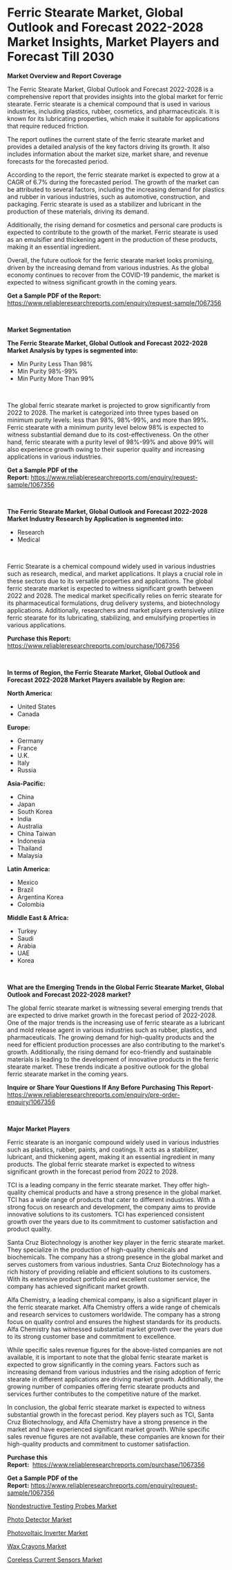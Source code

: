 <p><h1>Ferric Stearate Market, Global Outlook and Forecast 2022-2028 Market Insights, Market Players and Forecast Till 2030</h1></p><p><strong>Market Overview and Report Coverage</strong></p>
<p><p>The Ferric Stearate Market, Global Outlook and Forecast 2022-2028 is a comprehensive report that provides insights into the global market for ferric stearate. Ferric stearate is a chemical compound that is used in various industries, including plastics, rubber, cosmetics, and pharmaceuticals. It is known for its lubricating properties, which make it suitable for applications that require reduced friction.</p><p>The report outlines the current state of the ferric stearate market and provides a detailed analysis of the key factors driving its growth. It also includes information about the market size, market share, and revenue forecasts for the forecasted period.</p><p>According to the report, the ferric stearate market is expected to grow at a CAGR of 6.7% during the forecasted period. The growth of the market can be attributed to several factors, including the increasing demand for plastics and rubber in various industries, such as automotive, construction, and packaging. Ferric stearate is used as a stabilizer and lubricant in the production of these materials, driving its demand.</p><p>Additionally, the rising demand for cosmetics and personal care products is expected to contribute to the growth of the market. Ferric stearate is used as an emulsifier and thickening agent in the production of these products, making it an essential ingredient.</p><p>Overall, the future outlook for the ferric stearate market looks promising, driven by the increasing demand from various industries. As the global economy continues to recover from the COVID-19 pandemic, the market is expected to witness significant growth in the coming years.</p></p>
<p><strong>Get a Sample PDF of the Report:</strong> <a href="https://www.reliableresearchreports.com/enquiry/request-sample/1067356">https://www.reliableresearchreports.com/enquiry/request-sample/1067356</a></p>
<p>&nbsp;</p>
<p><strong>Market Segmentation</strong></p>
<p><strong>The Ferric Stearate Market, Global Outlook and Forecast 2022-2028 Market Analysis by types is segmented into:</strong></p>
<p><ul><li>Min Purity Less Than 98%</li><li>Min Purity 98%-99%</li><li>Min Purity More Than 99%</li></ul></p>
<p>&nbsp;</p>
<p><p>The global ferric stearate market is projected to grow significantly from 2022 to 2028. The market is categorized into three types based on minimum purity levels: less than 98%, 98%-99%, and more than 99%. Ferric stearate with a minimum purity level below 98% is expected to witness substantial demand due to its cost-effectiveness. On the other hand, ferric stearate with a purity level of 98%-99% and above 99% will also experience growth owing to their superior quality and increasing applications in various industries.</p></p>
<p><strong>Get a Sample PDF of the Report:</strong>&nbsp;<a href="https://www.reliableresearchreports.com/enquiry/request-sample/1067356">https://www.reliableresearchreports.com/enquiry/request-sample/1067356</a></p>
<p>&nbsp;</p>
<p><strong>The Ferric Stearate Market, Global Outlook and Forecast 2022-2028 Market Industry Research by Application is segmented into:</strong></p>
<p><ul><li>Research</li><li>Medical</li></ul></p>
<p>&nbsp;</p>
<p><p>Ferric Stearate is a chemical compound widely used in various industries such as research, medical, and market applications. It plays a crucial role in these sectors due to its versatile properties and applications. The global ferric stearate market is expected to witness significant growth between 2022 and 2028. The medical market specifically relies on ferric stearate for its pharmaceutical formulations, drug delivery systems, and biotechnology applications. Additionally, researchers and market players extensively utilize ferric stearate for its lubricating, stabilizing, and emulsifying properties in various applications.</p></p>
<p><strong>Purchase this Report:</strong>&nbsp; <a href="https://www.reliableresearchreports.com/purchase/1067356">https://www.reliableresearchreports.com/purchase/1067356</a></p>
<p>&nbsp;</p>
<p><strong>In terms of Region, the Ferric Stearate Market, Global Outlook and Forecast 2022-2028 Market Players available by Region are:</strong></p>
<p>
    <p> <strong> North America: </strong>
        <ul>
            <li>United States</li>
            <li>Canada</li>
        </ul>
        </p> 
    <p> <strong> Europe: </strong>
        <ul>
            <li>Germany</li>
            <li>France</li>
            <li>U.K.</li>
            <li>Italy</li>
            <li>Russia</li>
        </ul>
        </p> 
    <p> <strong> Asia-Pacific: </strong>
        <ul>
            <li>China</li>
            <li>Japan</li>
            <li>South Korea</li>
            <li>India</li>
            <li>Australia</li>
            <li>China Taiwan</li>
            <li>Indonesia</li>
            <li>Thailand</li>
            <li>Malaysia</li>
        </ul>
        </p> 
    <p> <strong> Latin America: </strong>
        <ul>
            <li>Mexico</li>
            <li>Brazil</li>
            <li>Argentina Korea</li>
            <li>Colombia</li>
        </ul>
        </p> 
    <p> <strong> Middle East & Africa: </strong>
        <ul>
            <li>Turkey</li>
            <li>Saudi</li>
            <li>Arabia</li>
            <li>UAE</li>
            <li>Korea</li>
        </ul>
    </p>
    </p>
<p>&nbsp;</p>
<p><strong>What are the Emerging Trends in the Global Ferric Stearate Market, Global Outlook and Forecast 2022-2028 market?</strong></p>
<p><p>The global ferric stearate market is witnessing several emerging trends that are expected to drive market growth in the forecast period of 2022-2028. One of the major trends is the increasing use of ferric stearate as a lubricant and mold release agent in various industries such as rubber, plastics, and pharmaceuticals. The growing demand for high-quality products and the need for efficient production processes are also contributing to the market's growth. Additionally, the rising demand for eco-friendly and sustainable materials is leading to the development of innovative products in the ferric stearate market. These trends indicate a positive outlook for the global ferric stearate market in the coming years.</p></p>
<p><strong>Inquire or Share Your Questions If Any Before Purchasing This Report</strong>- <a href="https://www.reliableresearchreports.com/enquiry/pre-order-enquiry/1067356">https://www.reliableresearchreports.com/enquiry/pre-order-enquiry/1067356</a></p>
<p>&nbsp;</p>
<p><strong>Major Market Players</strong></p>
<p><p>Ferric stearate is an inorganic compound widely used in various industries such as plastics, rubber, paints, and coatings. It acts as a stabilizer, lubricant, and thickening agent, making it an essential ingredient in many products. The global ferric stearate market is expected to witness significant growth in the forecast period from 2022 to 2028.</p><p>TCI is a leading company in the ferric stearate market. They offer high-quality chemical products and have a strong presence in the global market. TCI has a wide range of products that cater to different industries. With a strong focus on research and development, the company aims to provide innovative solutions to its customers. TCI has experienced consistent growth over the years due to its commitment to customer satisfaction and product quality.</p><p>Santa Cruz Biotechnology is another key player in the ferric stearate market. They specialize in the production of high-quality chemicals and biochemicals. The company has a strong presence in the global market and serves customers from various industries. Santa Cruz Biotechnology has a rich history of providing reliable and efficient solutions to its customers. With its extensive product portfolio and excellent customer service, the company has achieved significant market growth.</p><p>Alfa Chemistry, a leading chemical company, is also a significant player in the ferric stearate market. Alfa Chemistry offers a wide range of chemicals and research services to customers worldwide. The company has a strong focus on quality control and ensures the highest standards for its products. Alfa Chemistry has witnessed substantial market growth over the years due to its strong customer base and commitment to excellence.</p><p>While specific sales revenue figures for the above-listed companies are not available, it is important to note that the global ferric stearate market is expected to grow significantly in the coming years. Factors such as increasing demand from various industries and the rising adoption of ferric stearate in different applications are driving market growth. Additionally, the growing number of companies offering ferric stearate products and services further contributes to the competitive nature of the market.</p><p>In conclusion, the global ferric stearate market is expected to witness substantial growth in the forecast period. Key players such as TCI, Santa Cruz Biotechnology, and Alfa Chemistry have a strong presence in the market and have experienced significant market growth. While specific sales revenue figures are not available, these companies are known for their high-quality products and commitment to customer satisfaction.</p></p>
<p><strong>Purchase this Report:</strong>&nbsp;&nbsp;<a href="https://www.reliableresearchreports.com/purchase/1067356">https://www.reliableresearchreports.com/purchase/1067356</a></p>
<p></p>
<p><strong>Get a Sample PDF of the Report:</strong>&nbsp;<a href="https://www.reliableresearchreports.com/enquiry/request-sample/1067356">https://www.reliableresearchreports.com/enquiry/request-sample/1067356</a></p>
<p><p><a href="https://www.reportprime.com/nondestructive-testing-probes-r5387">Nondestructive Testing Probes Market</a></p><p><a href="https://www.linkedin.com/pulse/photo-detector-market-research-report-provides-thorough-1pgze/">Photo Detector Market</a></p><p><a href="https://www.linkedin.com/pulse/photovoltaic-inverter-market-research-report-unlocks-0rg7e/">Photovoltaic Inverter Market</a></p><p><a href="https://medium.com/@viksingh034/wax-crayons-market-size-growth-forecast-2023-2030-9376f9ed61e5">Wax Crayons Market</a></p><p><a href="https://www.reportprime.com/coreless-current-sensors-r5385">Coreless Current Sensors Market</a></p></p>